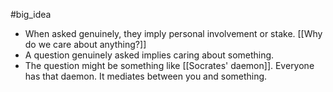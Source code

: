 #big_idea

- When asked genuinely, they imply personal involvement or stake. [[Why do we care about anything?]]
- A question genuinely asked implies caring about something.
- The question might be something like [[Socrates' daemon]]. Everyone has that daemon. It mediates between you and something.